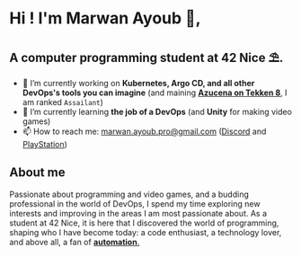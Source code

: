 # Hi ! I'm Marwan Ayoub 👾,

## A computer programming student at 42 Nice ⛱.

<!--
Here are some ideas to get you started:
-->
- 🔭 I’m currently working on **Kubernetes, Argo CD, and all other DevOps's tools you can imagine** (and maining **[Azucena on Tekken 8](https://fr.bandainamcoent.eu/tekken/tekken-8/characters/azucena-milagros-ortiz-castillo)**, I am ranked `Assailant`)
- 🌱 I’m currently learning **the job of a DevOps** (and **Unity** for making video games)
- 📫 How to reach me: <marwan.ayoub.pro@gmail.com> ([Discord](https://discordapp.com/users/410390554212564992) and [PlayStation](https://profile.playstation.com/Nimpo__))

## About me
Passionate about programming and video games, and a budding professional in the world of DevOps, I spend my time exploring new interests and improving in the areas I am most passionate about. As a student at 42 Nice, it is here that I discovered the world of programming, shaping who I have become today: a code enthusiast, a technology lover, and above all, a fan of **<u>automation<u/>**.


<!--
- 👯 I’m looking to collaborate on ...
- 🤔 I’m looking for help with ...
- 💬 Ask me about ...

- 😄 Pronouns: ...

-->
